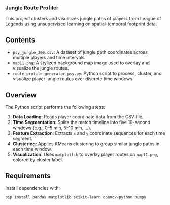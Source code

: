 ### Jungle Route Profiler ###

This project clusters and visualizes jungle paths of players from League of Legends using unsupervised learning on spatial-temporal footprint data.

## Contents

- `psy_jungle_300.csv`: A dataset of jungle path coordinates across multiple players and time intervals.
- `map11.png`: A stylized background map image used to overlay and visualize the jungle routes.
- `route_profile_generator_psy.py`: Python script to process, cluster, and visualize player jungle routes over discrete time windows.

## Overview

The Python script performs the following steps:

1. **Data Loading**: Reads player coordinate data from the CSV file.
2. **Time Segmentation**: Splits the match timeline into five 10-second windows (e.g., 0–5 min, 5–10 min, ...).
3. **Feature Extraction**: Extracts `x` and `y` coordinate sequences for each time segment.
4. **Clustering**: Applies KMeans clustering to group similar jungle paths in each time window.
5. **Visualization**: Uses `matplotlib` to overlay player routes on `map11.png`, colored by cluster label.

## Requirements

Install dependencies with:

```bash
pip install pandas matplotlib scikit-learn opencv-python numpy
